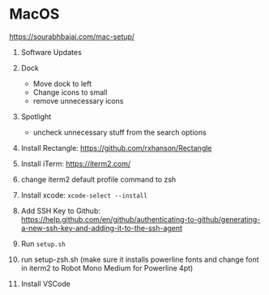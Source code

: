 # MacOS

https://sourabhbajaj.com/mac-setup/

1. Software Updates

2. Dock

    - Move dock to left 
    - Change icons to small
    - remove unnecessary icons

3. Spotlight

    - uncheck unnecessary stuff from the search options

4. Install Rectangle: https://github.com/rxhanson/Rectangle

5. Install iTerm: https://iterm2.com/

6. change iterm2 default profile command to zsh

7. Install xcode: `xcode-select --install`

8. Add SSH Key to Github: https://help.github.com/en/github/authenticating-to-github/generating-a-new-ssh-key-and-adding-it-to-the-ssh-agent

9. Run `setup.sh`

13. run setup-zsh.sh (make sure it installs powerline fonts and change font in iterm2 to Robot 
Mono Medium for Powerline 4pt)
    
14. Install VSCode

